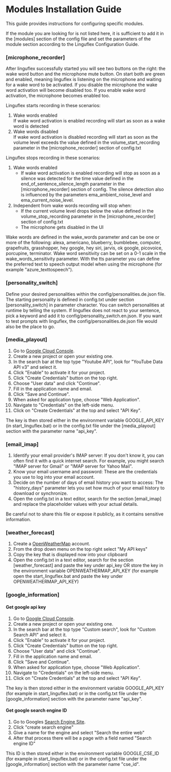 # Modules Installation Guide

This guide provides instructions for configuring specific modules.

If the module you are looking for is not listed here, it is sufficient to add it in the [modules] section of the config file and set the parameters of the module section according to the Linguflex Configuration Guide. 

### [microphone_recorder] 

After linguflex successfully started you will see two buttons on the right: the wake word button and the microphone mute button.
On start both are green and enabled, meaning linguflex is listening on the microphone and waiting for a wake word to be activated.
If you disable the microphone the wake word activation will become disabled too. If you enable wake word activation, the microphone becomes enabled too. 

Linguflex starts recording in these scenarios:
1. Wake words enabled  
  If wake word activation is enabled recording will start as soon as a wake word is detected
2. Wake words disabled  
  If wake word activation is disabled recording will start as soon as the volume level exceeds the value defined in the volume_start_recording parameter in the [microphone_recorder] section of config.txt

Linguflex stops recording in these scenarios:
1. Wake words enabled
    - If wake word activation is enabled recording will stop as soon as a silence was detected for the time value defined in the end_of_sentence_silence_length parameter in the [microphone_recorder] section of config. The silence detection also is influenced by the parameters ema_ambient_noise_level and ema_current_noise_level.
2. Independent from wake words recording will stop when:
    - If the current volume level drops below the value defined in the volume_stop_recording parameter in the [microphone_recorder] section of config.txt
    - The microphone gets disabled in the UI

Wake words are defined in the wake_words parameter and can be one or more of the following:  alexa, americano, blueberry, bumblebee, computer, grapefruits, grasshopper, hey google, hey siri, jarvis, ok google, picovoice, porcupine, terminator. Wake word sensitivity can be set on a 0-1 scale in the wake_words_sensitivity parameter. With the tts parameter you can define the preferred text to speech output model when using the microphone (for example "azure_texttospeech").

### [personality_switch] 

Define your desired personalities within the config/personalities.de.json file. 
The starting personality is defined in config.txt under section [personality_switch] in parameter character. 
You can switch personalities at runtime by telling the system. 
If linguflex does not react to your sentence, pick a keyword and add it to config/personality_switch.en.json.
If you want to test prompts with linguflex, the config/personalities.de.json file would also be the place to go.

### [media_playout] 

1. Go to [Google Cloud Console](https://console.cloud.google.com/).
2. Create a new project or open your existing one.
3. In the search bar at the top type "Youtube API", look for "YouTube Data API v3" and select it.
4. Click "Enable" to activate it for your project.
5. Click "Create Credentials" button on the top right.
6. Choose "User data" and click "Continue".
7. Fill in the application name and email.
8. Click "Save and Continue".
9. When asked for application type, choose "Web Application".
10. Navigate to "Credentials" on the left-side menu.
11. Click on "Create Credentials" at the top and select "API Key".

The key is then stored either in the environment variable GOOGLE_API_KEY (in start_linguflex.bat) or in the config.txt file under the [media_playout] section with the parameter name "api_key".

### [email_imap] 

1. Identify your email provider's IMAP server: If you don't know it, you can often find it with a quick internet search. For example, you might search "IMAP server for Gmail" or "IMAP server for Yahoo Mail".
2. Know your email username and password: These are the credentials you use to log into your email account.
3. Decide on the number of days of email history you want to access: The "history_days" parameter lets you set how much of your email history to download or synchronize.
4. Open the config.txt in a text editor, search for the section [email_imap] and replace the placeholder values with your actual details.

Be careful not to share this file or expose it publicly, as it contains sensitive information.

### [weather_forecast] 

1. Create a [OpenWeatherMap](https://home.openweathermap.org/users/sign_up) account.
2. From the drop down menu on the top right select "My API keys"
3. Copy the key that is displayed now into your clipboard
4. Open the config.txt in a text editor, search for the section [weather_forecast] and paste the key under api_key OR store the key in the environment variable OPENWEATHERMAP_API_KEY (for example open the start_linguflex.bat and paste the key under OPENWEATHERMAP_API_KEY)

### [google_information] 

#### Get google api key

1. Go to [Google Cloud Console](https://console.cloud.google.com/).
2. Create a new project or open your existing one.
3. In the search bar at the top type "Custom search", look for "Custom Search API" and select it.
4. Click "Enable" to activate it for your project.
5. Click "Create Credentials" button on the top right.
6. Choose "User data" and click "Continue".
7. Fill in the application name and email.
8. Click "Save and Continue".
9. When asked for application type, choose "Web Application".
10. Navigate to "Credentials" on the left-side menu.
11. Click on "Create Credentials" at the top and select "API Key".

The key is then stored either in the environment variable GOOGLE_API_KEY (for example in start_linguflex.bat) or in the config.txt file under the [google_information] section with the parameter name "api_key".

#### Get google search engine ID

1. Go to Googles [Search Engine Site](https://cse.google.com/cse/all).
2. Click "create search engine"
3. Give a name for the engine and select "Search the entire web"
4. After that process there will be a page with a field named "Search engine ID" 

This ID is then stored either in the environment variable GOOGLE_CSE_ID (for example in start_linguflex.bat) or in the config.txt file under the [google_information] section with the parameter name "cse_id".
